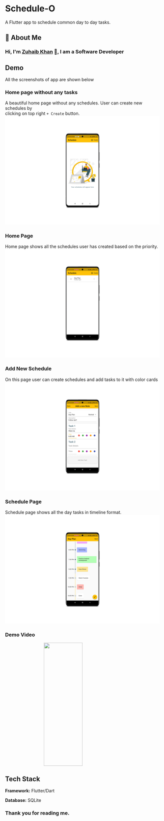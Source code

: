 
# Schedule-O

A Flutter app to schedule common day to day tasks.


## 🚀 About Me


### Hi, I'm [Zuhaib Khan](https://instagram.com/lucifer.489) 👋, I am a Software Developer


## Demo
All the screenshots of app are shown below

### Home page without any tasks
A beautiful home page without any schedules. User can create new schedules by \
clicking on top right `+ Create` button.
![](https://raw.githubusercontent.com/adnankhanmgdp/flutter-projects/main/schedulo/demo/Vivo%20X80%20Pro_Screenshot_20221006222816.png)

### Home Page
Home page shows all the schedules user has created based on the priority.
![](https://raw.githubusercontent.com/adnankhanmgdp/flutter-projects/main/schedulo/demo/Vivo%20X80%20Pro_Screenshot_20221006211623.png)

### Add New Schedule
On this page user can create schedules and add tasks to it with color cards
![](https://raw.githubusercontent.com/adnankhanmgdp/flutter-projects/main/schedulo/demo/Vivo%20X80%20Pro_Screenshot_20221006211706.png)

### Schedule Page
Schedule page shows all the day tasks in timeline format.
![](https://raw.githubusercontent.com/adnankhanmgdp/flutter-projects/main/schedulo/demo/Vivo%20X80%20Pro_Screenshot_20221006211636.png)

### Demo Video
<img src="https://github.com/adnankhanmgdp/flutter-projects/raw/main/schedulo/demo/mockup_video_AdobeExpress.gif" data-canonical-src="https://github.com/adnankhanmgdp/flutter-projects/raw/main/schedulo/demo/mockup_video_AdobeExpress.gif" width="200" height="400" style="display: block;margin-left: auto;margin-right: auto;width: 50%;" />
<!-- ![](https://github.com/adnankhanmgdp/flutter-projects/raw/main/schedulo/demo/mockup_video_AdobeExpress.gif) -->

## Tech Stack

**Framework:** Flutter/Dart

**Database:** SQLite

### Thank you for reading me.
